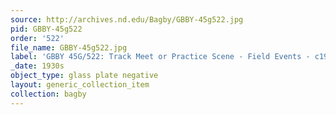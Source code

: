 ```yaml
---
source: http://archives.nd.edu/Bagby/GBBY-45g522.jpg
pid: GBBY-45g522
order: '522'
file_name: GBBY-45g522.jpg
label: 'GBBY 45G/522: Track Meet or Practice Scene - Field Events - c1930s'
_date: 1930s
object_type: glass plate negative
layout: generic_collection_item
collection: bagby
---
```

